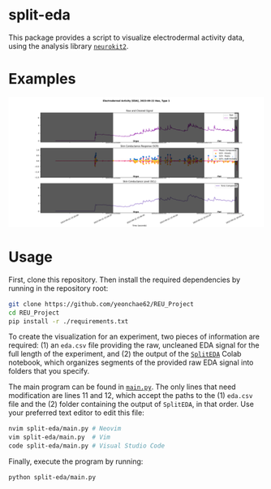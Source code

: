 # split-eda

This package provides a script to visualize electrodermal activity data, using the analysis library [`neurokit2`](https://github.com/neuropsychology/NeuroKit).

# Examples

![Example image output](./example.png)

# Usage

First, clone this repository. Then install the required dependencies by running in the repository root:

```bash
git clone https://github.com/yeonchae62/REU_Project
cd REU_Project
pip install -r ./requirements.txt
```

To create the visualization for an experiment, two pieces of information are required: (1) an `eda.csv` file providing the raw, uncleaned EDA signal for the full length of the experiment, and (2) the output of the [`SplitEDA`](https://colab.research.google.com/drive/1qa_WNjIPtVOfViCvvLyN10sI4Y4pNGes) Colab notebook, which organizes segments of the provided raw EDA signal into folders that you specify.

The main program can be found in [`main.py`](./main.py). The only lines that need modification are lines 11 and 12, which accept the paths to the (1) `eda.csv` file and the (2) folder containing the output of `SplitEDA`, in that order. Use your preferred text editor to edit this file:

```bash
nvim split-eda/main.py # Neovim
vim split-eda/main.py  # Vim
code split-eda/main.py # Visual Studio Code
```

Finally, execute the program by running:

```bash
python split-eda/main.py
```
